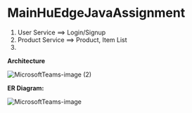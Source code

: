 # MainHuEdgeJavaAssignment

1. User Service ==> Login/Signup
2. Product Service ==> Product, Item List
3. 

**Architecture**

![MicrosoftTeams-image (2)](https://user-images.githubusercontent.com/104498443/167640557-2522ff49-3d70-4ee5-a128-10cc4aeaa031.png)


**ER Diagram:**


![MicrosoftTeams-image](https://user-images.githubusercontent.com/104498443/167640098-b8ddc937-55e4-486e-8134-e41ade957995.png)

